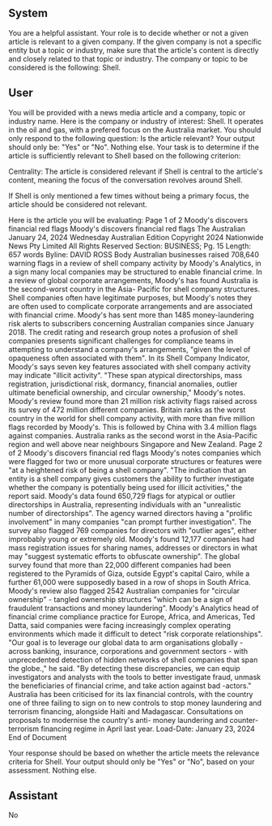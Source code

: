 ## System

You are a helpful assistant. Your role is to decide whether or not a given article is relevant to a given company. If the given company is not a specific entity but a topic or industry, make sure that the article's content is directly and closely related to that topic or industry. The company or topic to be considered is the following: Shell.

## User


You will be provided with a news media article and a company, topic or industry name. Here is the company or industry of interest: Shell. It operates in the oil and gas, with a prefered focus on the Australia market. You should only respond to the following question: Is the article relevant? Your output should only be: "Yes" or "No". Nothing else. Your task is to determine if the article is sufficiently relevant to Shell based on the following criterion:

Centrality: The article is considered relevant if Shell is central to the article's content, meaning the focus of the conversation revolves around Shell.

If Shell is only mentioned a few times without being a primary focus, the article should be considered not relevant.

Here is the article you will be evaluating: Page 1 of 2
Moody's discovers financial red flags
Moody's discovers financial red flags
The Australian
January 24, 2024 Wednesday
Australian Edition
Copyright 2024 Nationwide News Pty Limited All Rights Reserved
Section: BUSINESS; Pg. 15
Length: 657 words
Byline: DAVID ROSS
Body
Australian businesses raised 708,640 warning flags in a review of shell company activity by Moody's Analytics, in a 
sign many local companies may be structured to enable financial crime.
In a review of global corporate arrangements, Moody's has found Australia is the second-worst country in the Asia-
Pacific for shell company structures.
Shell companies often have legitimate purposes, but Moody's notes they are often used to complicate corporate 
arrangements and are associated with financial crime.
Moody's has sent more than 1485 money-laundering risk alerts to subscribers concerning Australian companies 
since January 2018.
The credit rating and research group notes a profusion of shell companies presents significant challenges for 
compliance teams in attempting to understand a company's arrangements, "given the level of opaqueness often 
associated with them".
In its Shell Company Indicator, Moody's says seven key features associated with shell company activity may 
indicate "illicit activity".
"These span atypical directorships, mass registration, jurisdictional risk, dormancy, financial anomalies, outlier 
ultimate beneficial ownership, and circular ownership," Moody's notes.
Moody's review found more than 21 million risk activity flags raised across its survey of 472 million different 
companies.
Britain ranks as the worst country in the world for shell company activity, with more than five million flags recorded 
by Moody's. This is followed by China with 3.4 million flags against companies.
Australia ranks as the second worst in the Asia-Pacific region and well above near neighbours Singapore and New 
Zealand.
Page 2 of 2
Moody's discovers financial red flags
Moody's notes companies which were flagged for two or more unusual corporate structures or features were "at a 
heightened risk of being a shell company".
"The indication that an entity is a shell company gives customers the ability to further investigate whether the 
company is potentially being used for illicit activities," the report said.
Moody's data found 650,729 flags for atypical or outlier directorships in Australia, representing individuals with an 
"unrealistic number of directorships".
The agency warned directors having a "prolific involvement" in many companies "can prompt further investigation".
The survey also flagged 769 companies for directors with "outlier ages", either improbably young or extremely old.
Moody's found 12,177 companies had mass registration issues for sharing names, addresses or directors in what 
may "suggest systematic efforts to obfuscate ownership".
The global survey found that more than 22,000 different companies had been registered to the Pyramids of Giza, 
outside Egypt's capital Cairo, while a further 61,000 were supposedly based in a row of shops in South Africa.
Moody's review also flagged 2542 Australian companies for "circular ownership" - tangled ownership structures 
"which can be a sign of fraudulent transactions and money laundering".
Moody's Analytics head of financial crime compliance practice for Europe, Africa, and Americas, Ted Datta, said 
companies were facing increasingly complex operating environments which made it difficult to detect "risk corporate 
relationships".
"Our goal is to leverage our global data to arm organisations globally - across banking, insurance, corporations and 
government sectors - with unprecedented detection of hidden networks of shell companies that span the globe.," 
he said.
"By detecting these discrepancies, we can equip investigators and analysts with the tools to better investigate fraud, 
unmask the beneficiaries of financial crime, and take action against bad -actors." Australia has been criticised for its 
lax financial controls, with the country one of three failing to sign on to new controls to stop money laundering and 
terrorism financing, alongside Haiti and Madagascar. Consultations on proposals to modernise the country's anti-
money laundering and counter-terrorism financing regime in April last year.
Load-Date: January 23, 2024
End of Document

Your response should be based on whether the article meets the relevance criteria for Shell.
Your output should only be "Yes" or "No", based on your assessment. Nothing else.
            

## Assistant

No

